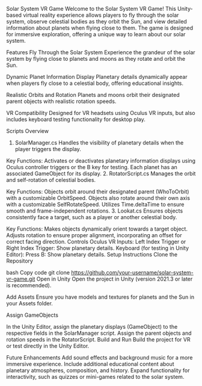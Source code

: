 Solar System VR Game
Welcome to the Solar System VR Game! This Unity-based virtual reality experience allows players to fly through the solar system, observe celestial bodies as they orbit the Sun, and view detailed information about planets when flying close to them. The game is designed for immersive exploration, offering a unique way to learn about our solar system.

Features
Fly Through the Solar System
Experience the grandeur of the solar system by flying close to planets and moons as they rotate and orbit the Sun.

Dynamic Planet Information Display
Planetary details dynamically appear when players fly close to a celestial body, offering educational insights.

Realistic Orbits and Rotation
Planets and moons orbit their designated parent objects with realistic rotation speeds.

VR Compatibility
Designed for VR headsets using Oculus VR inputs, but also includes keyboard testing functionality for desktop play.

Scripts Overview
1. SolarManager.cs
Handles the visibility of planetary details when the player triggers the display.

Key Functions:
Activates or deactivates planetary information displays using Oculus controller triggers or the B key for testing.
Each planet has an associated GameObject for its display.
2. RotatorScript.cs
Manages the orbit and self-rotation of celestial bodies.

Key Functions:
Objects orbit around their designated parent (WhoToOrbit) with a customizable OrbitSpeed.
Objects also rotate around their own axis with a customizable SelfRotateSpeed.
Utilizes Time.deltaTime to ensure smooth and frame-independent rotations.
3. Lookat.cs
Ensures objects consistently face a target, such as a player or another celestial body.

Key Functions:
Makes objects dynamically orient towards a target object.
Adjusts rotation to ensure proper alignment, incorporating an offset for correct facing direction.
Controls
Oculus VR Inputs:
Left Index Trigger or Right Index Trigger: Show planetary details.
Keyboard (for testing in Unity Editor):
Press B: Show planetary details.
Setup Instructions
Clone the Repository

bash
Copy code
git clone https://github.com/your-username/solar-system-vr-game.git
Open in Unity
Open the project in Unity (version 2021.3 or later is recommended).

Add Assets
Ensure you have models and textures for planets and the Sun in your Assets folder.

Assign GameObjects

In the Unity Editor, assign the planetary displays (GameObject) to the respective fields in the SolarManager script.
Assign the parent objects and rotation speeds in the RotatorScript.
Build and Run
Build the project for VR or test directly in the Unity Editor.

Future Enhancements
Add sound effects and background music for a more immersive experience.
Include additional educational content about planetary atmospheres, composition, and history.
Expand functionality for interactivity, such as quizzes or mini-games related to the solar system.
